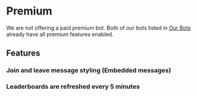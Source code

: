 # Premium

We are not offering a paid premium bot. Both of our bots listed in [Our Bots](/pt-BR/getting-started/our-bots.md) already have all premium features enabled.

## Features

### Join and leave message styling (Embedded messages)

### Leaderboards are refreshed every 5 minutes
